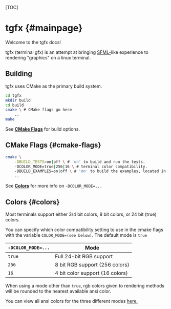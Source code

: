 [TOC]

# tgfx {#mainpage}

Welcome to the tgfx docs!

tgfx (terminal gfx) is an attempt at bringing [SFML-](https://github.com/SFML/SFML)like experience to rendering "graphics" on a linux terminal.

## Building

tgfx uses CMake as the primary build system.

```bash
cd tgfx
mkdir build
cd build
cmake \ # CMake flags go here
    ..
make
```

See [**CMake Flags**](#cmake-flags) for build options.

## CMake Flags {#cmake-flags}

```bash
cmake \
    -DBUILD_TESTS=on|off \ # 'on' to build and run the tests.
    -DCOLOR_MODE=true|256|16 \ # terminal color compatibility.
    -DBUILD_EXAMPLES=on|off \ # 'on' to build the examples, located in the examples/ directory.
    ..
```

See [**Colors**](#colors) for more info on `-DCOLOR_MODE=...`

## Colors {#colors}

Most terminals support either 3/4 bit colors, 8 bit colors, or 24 bit (true) colors.

You can specify which color compatibility setting to use in the cmake flags with the variable `COLOR_MODE=(see below)`. The default mode is `true`

|`-DCOLOR_MODE=...`|Mode|
|-|-|
|`true`| Full 24-bit RGB support |
|`256` | 8 bit RGB support (256 colors) |
|`16` | 4 bit color support (16 colors) |

When using a mode other than `true`, rgb colors given to rendering methods will be rounded to the nearest available ansi color.

You can view all ansi colors for the three different modes [here.](https://en.wikipedia.org/wiki/ANSI_escape_code#Colors)